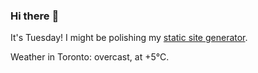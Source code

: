 ### Hi there :wave:

It's Tuesday! I might be polishing my [static site generator](https://github.com/bewuethr/pandoc-bash-blog).

Weather in Toronto: overcast, at +5°C.

